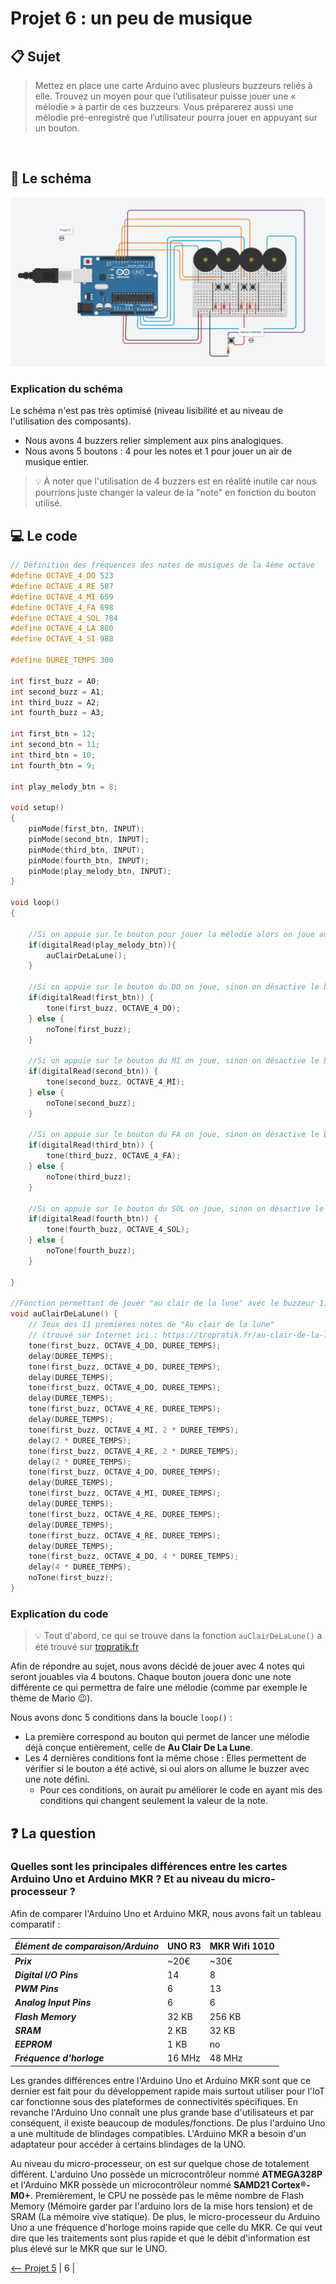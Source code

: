 # Projet 6 : un peu de musique

## :clipboard: Sujet

> Mettez en place une carte Arduino avec plusieurs buzzeurs reliés à elle.​ Trouvez un moyen pour que l’utilisateur puisse jouer une « mélodie » à partir de ces buzzeurs.​ Vous préparerez aussi une mélodie pré-enregistré que l’utilisateur pourra jouer en appuyant sur un bouton. ​

​

## :electric_plug: Le schéma

![image6](./image-6.png)

### Explication du schéma

Le schéma n'est pas très optimisé (niveau lisibilité et au niveau de l'utilisation des composants).

- Nous avons 4 buzzers relier simplement aux pins analogiques.
- Nous avons 5 boutons : 4 pour les notes et 1 pour jouer un air de musique entier.

> :bulb: À noter que l'utilisation de 4 buzzers est en réalité inutile car nous pourrions juste changer la valeur de la "note" en fonction du bouton utilisé.

## :computer: Le code

```c++
// Définition des fréquences des notes de musiques de la 4ème octave
#define OCTAVE_4_DO 523
#define OCTAVE_4_RE 587
#define OCTAVE_4_MI 659
#define OCTAVE_4_FA 698
#define OCTAVE_4_SOL 784
#define OCTAVE_4_LA 880
#define OCTAVE_4_SI 988

#define DUREE_TEMPS 300

int first_buzz = A0;
int second_buzz = A1;
int third_buzz = A2;
int fourth_buzz = A3;

int first_btn = 12;
int second_btn = 11;
int third_btn = 10;
int fourth_btn = 9;

int play_melody_btn = 8;

void setup()
{ 
  	pinMode(first_btn, INPUT);	
  	pinMode(second_btn, INPUT);
	pinMode(third_btn, INPUT);
	pinMode(fourth_btn, INPUT);
  	pinMode(play_melody_btn, INPUT);
}

void loop()
{
  
    //Si on appuie sur le bouton pour jouer la mélodie alors on joue auClairDeLaLune().
    if(digitalRead(play_melody_btn)){
        auClairDeLaLune();
    }

    //Si on appuie sur le bouton du DO on joue, sinon on désactive le buzzeur
    if(digitalRead(first_btn)) {
        tone(first_buzz, OCTAVE_4_DO);
    } else {
        noTone(first_buzz);
    }

    //Si on appuie sur le bouton du MI on joue, sinon on désactive le buzzeur
    if(digitalRead(second_btn)) {
        tone(second_buzz, OCTAVE_4_MI);
    } else {
        noTone(second_buzz);
    }

    //Si on appuie sur le bouton du FA on joue, sinon on désactive le buzzeur
    if(digitalRead(third_btn)) {
        tone(third_buzz, OCTAVE_4_FA); 
    } else {
        noTone(third_buzz);
    }

    //Si on appuie sur le bouton du SOL on joue, sinon on désactive le buzzeur
    if(digitalRead(fourth_btn)) {
        tone(fourth_buzz, OCTAVE_4_SOL);
    } else {
        noTone(fourth_buzz);
    }
  
}

//Fonction permettant de jouer "au clair de la lune" avec le buzzeur 1.
void auClairDeLaLune() {
    // Jeux des 11 premières notes de "Au clair de la lune"
    // (trouvé sur Internet ici : https://tropratik.fr/au-clair-de-la-lune-avec-arduino)
    tone(first_buzz, OCTAVE_4_DO, DUREE_TEMPS);
    delay(DUREE_TEMPS);
    tone(first_buzz, OCTAVE_4_DO, DUREE_TEMPS);
    delay(DUREE_TEMPS);
    tone(first_buzz, OCTAVE_4_DO, DUREE_TEMPS);
    delay(DUREE_TEMPS);
    tone(first_buzz, OCTAVE_4_RE, DUREE_TEMPS);
    delay(DUREE_TEMPS);
    tone(first_buzz, OCTAVE_4_MI, 2 * DUREE_TEMPS);
    delay(2 * DUREE_TEMPS);
    tone(first_buzz, OCTAVE_4_RE, 2 * DUREE_TEMPS);
    delay(2 * DUREE_TEMPS);
    tone(first_buzz, OCTAVE_4_DO, DUREE_TEMPS);
    delay(DUREE_TEMPS);
    tone(first_buzz, OCTAVE_4_MI, DUREE_TEMPS);
    delay(DUREE_TEMPS);
    tone(first_buzz, OCTAVE_4_RE, DUREE_TEMPS);
    delay(DUREE_TEMPS);
    tone(first_buzz, OCTAVE_4_RE, DUREE_TEMPS);
    delay(DUREE_TEMPS);
    tone(first_buzz, OCTAVE_4_DO, 4 * DUREE_TEMPS);
    delay(4 * DUREE_TEMPS); 
    noTone(first_buzz);
}
```

### Explication du code

> :bulb: Tout d'abord, ce qui se trouve dans la fonction `auClairDeLaLune()` a été trouvé sur [tropratik.fr](https://tropratik.fr/au-clair-de-la-lune-avec-arduino)

Afin de répondre au sujet, nous avons décidé de jouer avec 4 notes qui seront jouables via 4 boutons. Chaque bouton jouera donc une note différente ce qui permettra de faire une mélodie (comme par exemple le thème de Mario :wink:).

Nous avons donc 5 conditions dans la boucle ``loop()`` : 

- La première correspond au bouton qui permet de lancer une mélodie déjà conçue entièrement, celle de **Au Clair De La Lune**.
- Les 4 dernières conditions font la même chose : Elles permettent de vérifier si le bouton a été activé, si oui alors on allume le buzzer avec une note défini.
    - Pour ces conditions, on aurait pu améliorer le code en ayant mis des conditions qui changent seulement la valeur de la note.


## :question: La question

### Quelles sont les principales différences entre les cartes Arduino Uno et Arduino MKR ? Et au niveau du micro-processeur ?

Afin de comparer l'Arduino Uno et Arduino MKR, nous avons fait un tableau comparatif :

| *Élément de comparaison/Arduino* | UNO R3 | MKR Wifi 1010 |
|--|--|--|
| ***Prix*** | ~20€ | ~30€ |
| ***Digital I/O Pins*** | 14 | 8 |
| ***PWM Pins*** | 6 | 13 |
| ***Analog Input Pins*** | 6 | 6 |
| ***Flash Memory*** | 32 KB | 256 KB |
| ***SRAM*** | 2 KB | 32 KB |
| ***EEPROM*** | 1 KB | no |
| ***Fréquence d'horloge*** | 16 MHz | 48 MHz |

Les grandes différences entre l'Arduino Uno et Arduino MKR sont que ce dernier est fait pour du développement rapide mais surtout utiliser pour l'IoT car fonctionne sous des plateformes de connectivités spécifiques. En revanche l'Arduino Uno connaît une plus grande base d'utilisateurs et par conséquent, il existe beaucoup de modules/fonctions. De plus l'arduino Uno a une multitude de blindages compatibles. L'Arduino MKR a besoin d'un adaptateur pour accéder à certains blindages de la UNO.

Au niveau du micro-processeur, on est sur quelque chose de totalement différent. L'arduino Uno possède un microcontrôleur nommé **ATMEGA328P** et l'Arduino MKR possède un microcontrôleur nommé **SAMD21 Cortex®-M0+**. Premièrement, le CPU ne possède pas le même nombre de Flash Memory (Mémoire garder par l'arduino lors de la mise hors tension) et de SRAM (La mémoire vive statique). De plus, le micro-processeur du Arduino Uno a une fréquence d'horloge moins rapide que celle du MKR. Ce qui veut dire que les traitements sont plus rapide et que le débit d'information est plus élevé sur le MKR que sur le UNO.

[<-- Projet 5](../Projet_5/projet5.md) | 6 |



